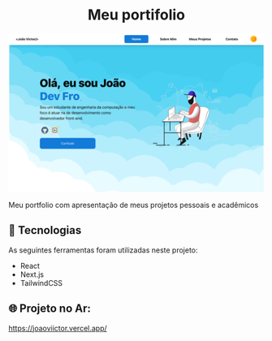 <h1 align='center'>Meu portifolio</h1>

<img alt="Portfolio Image" title="#ProjectImage" src="https://github.com/joaoviictorss/Meu-Portfolio/blob/main/public/page-portfolio.png" >

<p>Meu portfolio com apresentação de meus projetos pessoais e acadêmicos</p>

## :rocket: Tecnologias

As seguintes ferramentas foram utilizadas neste projeto:

- React
- Next.js
- TailwindCSS
  

## 🌐 Projeto no Ar:

https://joaoviictor.vercel.app/
